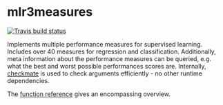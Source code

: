 # mlr3measures

[![Travis build status](https://travis-ci.org/mlr-org/mlr3measures.svg?branch=master)](https://travis-ci.org/mlr-org/mlr3measures)

Implements multiple performance measures for supervised learning.
Includes over 40 measures for regression and classification.
Additionally, meta information about the performance measures can be queried, e.g. what the best and worst possible performances scores are.
Internally, [checkmate](https://CRAN.R-project.org/package=checkmate) is used to check arguments efficiently - no other runtime dependencies.

The [function reference](https://mlr3measures.mlr-org.com/reference/index.html) gives an encompassing overview.
